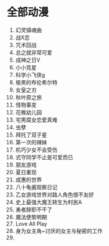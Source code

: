 # 全部动漫
1. 幻灵镇魂曲
2. 战X恋
3. 咒术回战
4. 总之就非常可爱
5. 成神之日V
6. 小小克星
7. 科学小飞侠g
8. 极黑的布伦希尔特
9. 女皇之刃
10. 秋叶原之旅
11. 怪物事变
12. 花稚幼儿园
13. 宅男腐女恋爱真难
14. 虫孽
15. 拜托了双子星
16. 第一次的辣妹
17. 机巧少女不会受伤
18. 式守同学不止是可爱而已
19. 朋友游戏
20. 夏日重现
21. 成惠的世界
22. 八十龟酱观察日记
23. 乙女游戏世界对路人角色很不友好
24. 史上最强大魔王转生为村民A
25. 勇者辞职不干了
26. 魔法使黎明期
27. Love All Play
28. 身为女主角~讨厌的女主与秘密的工作
29. 


